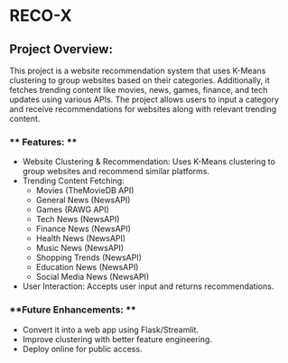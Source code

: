 # RECO-X
## **Project Overview:**

This project is a website recommendation system that uses K-Means clustering to group websites based on their categories. Additionally, it fetches trending content like movies, news, games, finance, and tech updates using various APIs. The project allows users to input a category and receive recommendations for websites along with relevant trending content.

### ** Features: **
* Website Clustering & Recommendation: Uses K-Means clustering to group websites and recommend similar platforms.
* Trending Content Fetching:
  * Movies (TheMovieDB API)
  * General News (NewsAPI)
  * Games (RAWG API)
  * Tech News (NewsAPI)
  * Finance News (NewsAPI)
  * Health News (NewsAPI)
  * Music News (NewsAPI)
  * Shopping Trends (NewsAPI)
  * Education News (NewsAPI)
  * Social Media News (NewsAPI)
* User Interaction: Accepts user input and returns recommendations.

### **Future Enhancements: **
* Convert it into a web app using Flask/Streamlit.
* Improve clustering with better feature engineering.
* Deploy online for public access.

